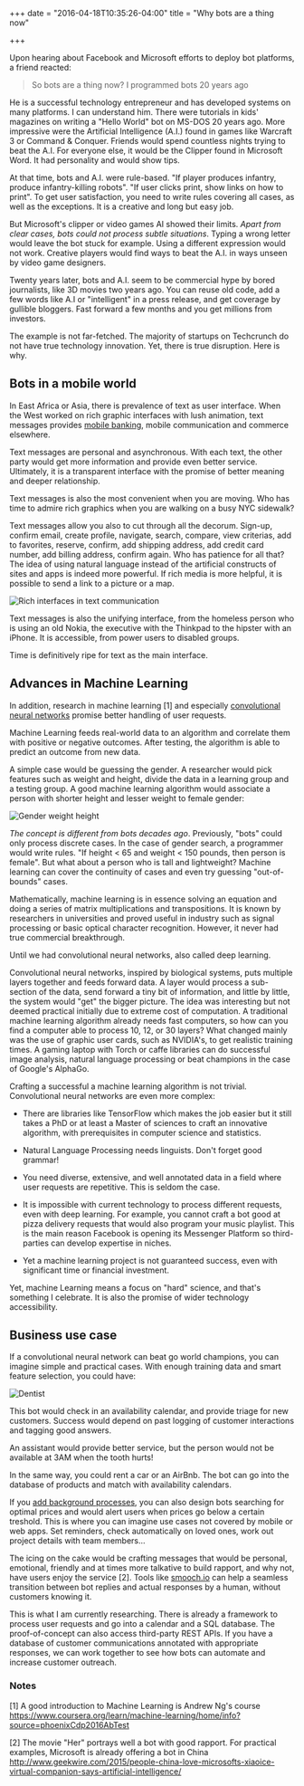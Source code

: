 +++
date = "2016-04-18T10:35:26-04:00"
title = "Why bots are a thing now"

+++

Upon hearing about Facebook and Microsoft efforts to deploy bot platforms, a friend reacted:

> So bots are a thing now? I programmed bots 20 years ago

He is a successful technology entrepreneur and has developed systems on many platforms. I can understand him. There were tutorials in kids' magazines on writing a "Hello World" bot on MS-DOS 20 years ago. More impressive were the Artificial Intelligence (A.I.) found in games like Warcraft 3 or Command & Conquer. Friends would spend countless nights trying to beat the A.I. For everyone else, it would be the Clipper found in Microsoft Word. It had personality and would show tips.

At that time, bots and A.I. were rule-based. "If player produces infantry, produce infantry-killing robots". "If user clicks print, show links on how to print". To get user satisfaction, you need to write rules covering all cases, as well as the exceptions. It is a creative and long but easy job.

But Microsoft's clipper or video games AI showed their limits. _Apart from clear cases, bots could not process subtle situations_. Typing a wrong letter would leave the bot stuck for example. Using a different expression would not work. Creative players would find ways to beat the A.I. in ways unseen by video game designers.

Twenty years later, bots and A.I. seem to be commercial hype by bored journalists, like 3D movies two years ago. You can reuse old code, add a few words like A.I or "intelligent" in a press release, and get coverage by gullible bloggers. Fast forward a few months and you get millions from investors.

The example is not far-fetched. The majority of startups on Techcrunch do not have true technology innovation. Yet, there is true disruption. Here is why.

## Bots in a mobile world

In East Africa or Asia, there is prevalence of text as user interface. When the West worked on rich graphic interfaces with lush animation, text messages provides [mobile banking](https://en.wikipedia.org/wiki/M-Pesa), mobile communication and commerce elsewhere.

Text messages are personal and asynchronous. With each text, the other party would get more information and provide even better service. Ultimately, it is a transparent interface with the promise of better meaning and deeper relationship.

Text messages is also the most convenient when you are moving. Who has time to admire rich graphics when you are walking on a busy NYC sidewalk?

Text messages allow you also to cut through all the decorum. Sign-up, confirm email, create profile, navigate, search, compare, view criterias, add to favorites, reserve, confirm, add shipping address, add credit card number, add billing address, confirm again. Who has patience for all that? The idea of using natural language instead of the artificial constructs of sites and apps is indeed more powerful. If rich media is more helpful, it is possible to send a link to a picture or a map.

![Rich interfaces in text communication](/images/buttons.jpg "[Rich interfaces in text communication]")

Text messages is also the unifying interface, from the homeless person who is using an old Nokia, the executive with the Thinkpad to the hipster with an iPhone. It is accessible, from power users to disabled groups.

Time is definitively ripe for text as the main interface.

## Advances in Machine Learning

In addition, research in machine learning [1] and especially [convolutional neural networks](https://en.wikipedia.org/wiki/Convolutional_neural_network) promise better handling of user requests.

Machine Learning feeds real-world data to an algorithm and correlate them with positive or negative outcomes. After testing, the algorithm is able to predict an outcome from new data.

A simple case would be guessing the gender. A researcher would pick features such as weight and height, divide the data in a learning group and a testing group. A good machine learning algorithm would associate a person with shorter height and lesser weight to female gender:

![Gender weight height](/images/rplot.png "[Gender weight height")

*The concept is different from bots decades ago*. Previously, "bots" could only process discrete cases. In the case of gender search, a programmer would write rules. "If height < 65 and weight < 150 pounds, then person is female". But what about a person who is tall and lightweight?  Machine learning can cover the continuity of cases and even try guessing "out-of-bounds" cases.

Mathematically, machine learning is in essence solving an equation and doing a series of matrix multiplications and transpositions. It is known by researchers in universities and proved useful in industry such as signal processing or basic optical character recognition. However, it never had true commercial breakthrough.

Until we had convolutional neural networks, also called deep learning.

Convolutional neural networks, inspired by biological systems, puts multiple layers together and feeds forward data. A layer would process a sub-section of the data, send forward a tiny bit of information, and little by little, the system would "get" the bigger picture. The idea was interesting but not deemed practical initially due to extreme cost of computation. A traditional machine learning algorithm already needs fast computers, so how can you find a computer able to process 10, 12, or 30 layers? What changed mainly was the use of graphic user cards, such as NVIDIA's, to get realistic training times. A gaming laptop with Torch or caffe libraries can do successful image analysis, natural language processing or beat champions in the case of Google's AlphaGo.

Crafting a successful a machine learning algorithm is not trivial. Convolutional neural networks are even more complex:

* There are libraries like TensorFlow which makes the job easier but it still takes a PhD or at least a Master of sciences to craft an innovative algorithm, with prerequisites in computer science and statistics.

* Natural Language Processing needs linguists. Don't forget good grammar!

* You need diverse, extensive, and well annotated data in a field where user requests are repetitive. This is seldom the case.

* It is impossible with current technology to process different requests, even with deep learning. For example, you cannot craft a bot good at pizza delivery requests that would also program your music playlist. This is the main reason Facebook is opening its Messenger Platform so third-parties can develop expertise in niches.

* Yet a machine learning project is not guaranteed success, even with significant time or financial investment.

Yet, machine Learning means a focus on "hard" science, and that's something I celebrate. It is also the promise of wider technology accessibility.

## Business use case

If a convolutional neural network can beat go world champions, you can imagine simple and practical cases. With enough training data and smart feature selection, you could have:

![Dentist](/images/bot-dentist.jpg "[bot dentist]")

This bot would check in an availability calendar, and provide triage for new customers. Success would depend on past logging of customer interactions and tagging good answers.

An assistant would provide better service, but the person would not be available at 3AM when the tooth hurts!

In the same way, you could rent a car or an AirBnb. The bot can go into the database of products and match with availability calendars.

If you [add background processes](https://github.com/heri/JuliaBot), you can also design bots searching for optimal prices and would alert users when prices go below a certain treshold. This is where you can imagine use cases not covered by mobile or web apps. Set reminders, check automatically on loved ones, work out project details with team members...

The icing on the cake would be crafting messages that would be personal, emotional, friendly and at times more talkative to build rapport, and why not, have users enjoy the service [2]. Tools like [smooch.io](https://smooch.io/) can help a seamless transition between bot replies and actual responses by a human, without customers knowing it.

This is what I am currently researching. There is already a framework to process user requests and go into a calendar and a SQL database. The proof-of-concept can also access third-party REST APIs. If you have a database of customer communications annotated with appropriate responses, we can work together to see how bots can automate and increase customer outreach.

### Notes

[1] A good introduction to Machine Learning is Andrew Ng's course https://www.coursera.org/learn/machine-learning/home/info?source=phoenixCdp2016AbTest

[2] The movie "Her" portrays well a bot with good rapport. For practical examples, Microsoft is already offering a bot in China http://www.geekwire.com/2015/people-china-love-microsofts-xiaoice-virtual-companion-says-artificial-intelligence/
